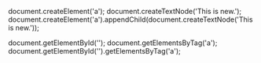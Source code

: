 document.createElement('a');
document.createTextNode('This is new.');
document.createElement('a').appendChild(document.createTextNode('This is new.'));

document.getElementById('');
document.getElementsByTag('a');
document.getElementById('').getElementsByTag('a');

